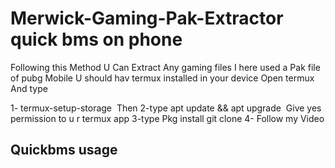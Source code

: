 # Merwick-Gaming-Pak-Extractor quick bms on phone
Following this Method U Can Extract Any gaming files
I here used a Pak file of pubg Mobile
U should hav termux installed in your device
Open termux 
And type 

1- termux-setup-storage 
Then
2-type apt update && apt upgrade 
Give yes permission to u r termux app
3-type Pkg install git clone
4-
Follow my Video


Quickbms usage 
------------------


